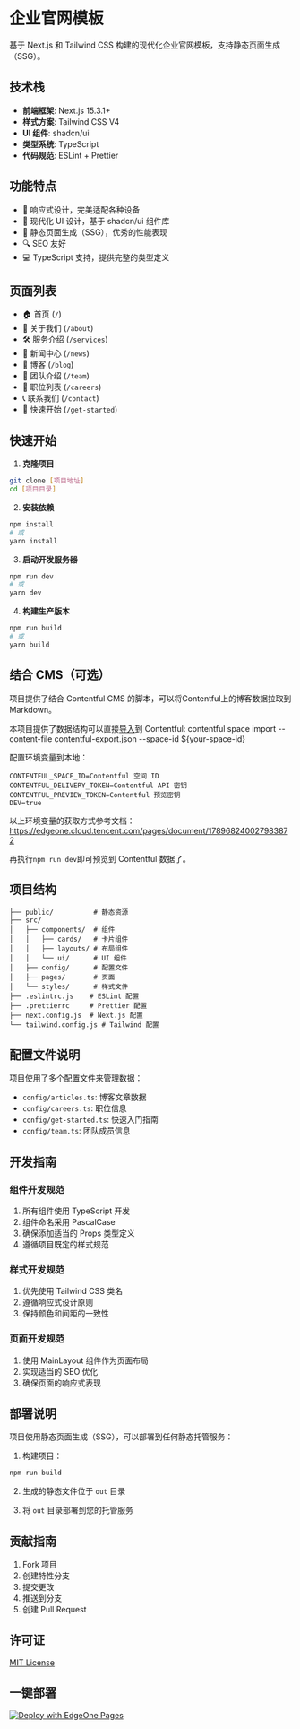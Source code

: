 # 企业官网模板

基于 Next.js 和 Tailwind CSS 构建的现代化企业官网模板，支持静态页面生成（SSG）。

## 技术栈

- **前端框架**: Next.js 15.3.1+
- **样式方案**: Tailwind CSS V4
- **UI 组件**: shadcn/ui
- **类型系统**: TypeScript
- **代码规范**: ESLint + Prettier

## 功能特点

- 📱 响应式设计，完美适配各种设备
- 🎨 现代化 UI 设计，基于 shadcn/ui 组件库
- 🚀 静态页面生成（SSG），优秀的性能表现
- 🔍 SEO 友好
- 💻 TypeScript 支持，提供完整的类型定义

## 页面列表

- 🏠 首页 (`/`)
- 📄 关于我们 (`/about`)
- 🛠️ 服务介绍 (`/services`)
- 📰 新闻中心 (`/news`)
- 📝 博客 (`/blog`)
- 👥 团队介绍 (`/team`)
- 💼 职位列表 (`/careers`)
- 📞 联系我们 (`/contact`)
- 🚀 快速开始 (`/get-started`)

## 快速开始

1. **克隆项目**

```bash
git clone [项目地址]
cd [项目目录]
```

2. **安装依赖**

```bash
npm install
# 或
yarn install
```

3. **启动开发服务器**

```bash
npm run dev
# 或
yarn dev
```

4. **构建生产版本**

```bash
npm run build
# 或
yarn build
```

## 结合 CMS（可选）
项目提供了结合 Contentful CMS 的脚本，可以将Contentful上的博客数据拉取到Markdown。

本项目提供了数据结构可以直接[导入](https://www.contentful.com/developers/docs/tutorials/cli/import-and-export/)到 Contentful:
contentful space import --content-file contentful-export.json --space-id ${your-space-id}

配置环境变量到本地：
```
CONTENTFUL_SPACE_ID=Contentful 空间 ID
CONTENTFUL_DELIVERY_TOKEN=Contentful API 密钥
CONTENTFUL_PREVIEW_TOKEN=Contentful 预览密钥
DEV=true
```
以上环境变量的获取方式参考文档：https://edgeone.cloud.tencent.com/pages/document/178968240027983872

再执行`npm run dev`即可预览到 Contentful 数据了。

## 项目结构

```
├── public/          # 静态资源
├── src/
│   ├── components/  # 组件
│   │   ├── cards/   # 卡片组件
│   │   ├── layouts/ # 布局组件
│   │   └── ui/      # UI 组件
│   ├── config/      # 配置文件
│   ├── pages/       # 页面
│   └── styles/      # 样式文件
├── .eslintrc.js    # ESLint 配置
├── .prettierrc     # Prettier 配置
├── next.config.js  # Next.js 配置
└── tailwind.config.js # Tailwind 配置
```

## 配置文件说明

项目使用了多个配置文件来管理数据：

- `config/articles.ts`: 博客文章数据
- `config/careers.ts`: 职位信息
- `config/get-started.ts`: 快速入门指南
- `config/team.ts`: 团队成员信息

## 开发指南

### 组件开发规范

1. 所有组件使用 TypeScript 开发
2. 组件命名采用 PascalCase
3. 确保添加适当的 Props 类型定义
4. 遵循项目既定的样式规范

### 样式开发规范

1. 优先使用 Tailwind CSS 类名
2. 遵循响应式设计原则
3. 保持颜色和间距的一致性

### 页面开发规范

1. 使用 MainLayout 组件作为页面布局
2. 实现适当的 SEO 优化
3. 确保页面的响应式表现

## 部署说明

项目使用静态页面生成（SSG），可以部署到任何静态托管服务：

1. 构建项目：
```bash
npm run build
```

2. 生成的静态文件位于 `out` 目录

3. 将 `out` 目录部署到您的托管服务

## 贡献指南

1. Fork 项目
2. 创建特性分支
3. 提交更改
4. 推送到分支
5. 创建 Pull Request

## 许可证

[MIT License](LICENSE)

## 一键部署
[![Deploy with EdgeOne Pages](https://cdnstatic.tencentcs.com/edgeone/pages/deploy.svg)](https://console.cloud.tencent.com/edgeone/pages/new?template=enterprise-website-template)
